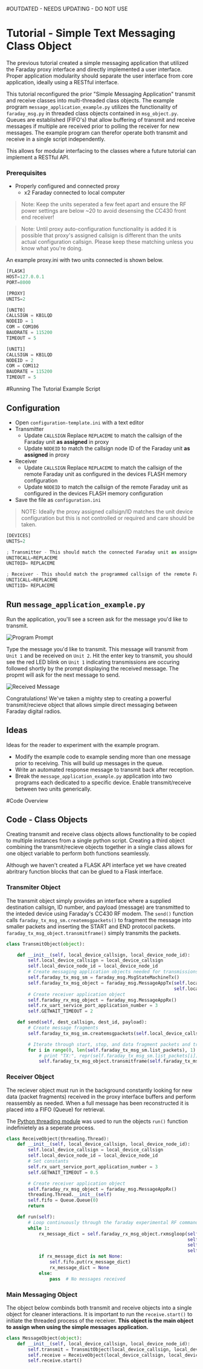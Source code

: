 
#OUTDATED - NEEDS UPDATING - DO NOT USE

# Tutorial - Simple Text Messaging Class Object

The previous tutorial created a simple messaging application that utilized the Faraday  proxy interface and directly implemented a user interface. Proper application modularity should separate the user interface from core application, ideally using a RESTful interface. 

This tutorial reconfigured the prior "Simple Messaging Application" transmit and receive classes into multi-threaded class objects. The example program `message_application_example.py` utilizes the functionality of `faraday_msg.py` in threaded class objects contained in `msg_object.py`. Queues are established (FIFO's) that allow buffering of transmit and receive messages if multiple are received prior to polling the receiver for new messages. The example program can therefor operate both transmit and receive in a single script independently.

This allows for modular interfacing to the classes where a future tutorial can implement a RESTful API.

### Prerequisites
* Properly configured and connected proxy
  * x2 Faraday connected to local computer
 
> Note: Keep the units seperated a few feet apart and ensure the RF power settings are below ~20 to avoid desensing the CC430 front end receiver!

> Note: Until proxy auto-configuration functionality is added it is possible that proxy's assigned callsign is different than the units actual configuration callsign. Please keep these matching unless you know what you're doing.

An example proxy.ini with two units connected is shown below.

```Python
[FLASK]
HOST=127.0.0.1
PORT=8000

[PROXY]
UNITS=2

[UNIT0]
CALLSIGN = KB1LQD
NODEID = 1
COM = COM106
BAUDRATE = 115200
TIMEOUT = 5

[UNIT1]
CALLSIGN = KB1LQD
NODEID = 2
COM = COM112
BAUDRATE = 115200
TIMEOUT = 5
```


#Running The Tutorial Example Script

## Configuration

* Open `configuration-template.ini` with a text editor
* Transmitter
  * Update `CALLSIGN` Replace ```REPLACEME``` to match the callsign of the Faraday unit **as assigned** in proxy
  * Update `NODEID` to match the callsign node ID of the Faraday unit **as assigned** in proxy
* Receiver
  * Update `CALLSIGN` Replace ```REPLACEME``` to match the callsign of the remote Faraday unit as configured in the devices FLASH memory configuration
  * Update `NODEID` to match the callsign of the remote Faraday unit as configured in the devices FLASH memory configuration
* Save the file as `configuration.ini`

> NOTE: Ideally the proxy assigned callsign/ID matches the unit device configuration but this is not controlled or required and care should be taken.

```python
[DEVICES]
UNITS=2

; Transmitter - This should match the connected Faraday unit as assigned in Proxy configuration
UNIT0CALL=REPLACEME
UNIT0ID= REPLACEME

; Receiver - This should match the programmed callsign of the remote Faraday device to be commanded (receive)
UNIT1CALL=REPLACEME
UNIT1ID= REPLACEME
```

## Run `message_application_example.py`

Run the application, you'll see a screen ask for the message you'd like to transmit.

![Program Prompt](Images/Initial_Program.PNG "Program Prompt")

Type the message you'd like to transmit. This message will transmit from `Unit 1` and be received on `Unit 2`. Hit the enter key to transmit, you should see the red LED blink on `Unit 1` indicating transmissions are occuring followed shortly by the prompt displaying the received message. The propmt will ask for the next message to send.

![Received Message](Images/Received_Message.PNG "Received Message")

Congratulations! We've taken a mighty step to creating a powerful transmit/recieve object that allows simple direct messaging between Faraday digital radios. 

## Ideas

Ideas for the reader to experiment with the example program.

* Modify the example code to example sending more than one message prior to receiving. This will build up messages in the queue.
* Write an automated response message to transmit back after reception.
* Break the `message_application_example.py` application into two programs each dedicated to a specific device. Enable transmit/receive between two units generically.

#Code Overview

## Code - Class Objects

Creating transmit and receive class objects allows functionality to be copied to multiple instances from a single python script. Creating a third object combining the transmit/recieve objects together in a single class allows for one object variable to perform both functions seamlessly. 

Although we haven't created a FLASK API interface yet we have created abritrary function blocks that can be glued to a Flask interface.

### Transmiter Object

The transmit object simply provides an interface where a supplied destination callsign, ID number, and payload (message) are transmitted to the inteded device using Faraday's CC430 RF modem. The `send()` function calls `faraday_tx_msg_sm.createmsgpackets()` to fragment the message into smaller packets and inserting the START and END protocol packets. `faraday_tx_msg_object.transmitframe()` simply transmits the packets.

```python
class TransmitObject(object):

    def __init__(self, local_device_callsign, local_device_node_id):
        self.local_device_callsign = local_device_callsign
        self.local_device_node_id = local_device_node_id
        # Create messaging application objects needed for transmissions
        self.faraday_tx_msg_sm = faraday_msg.MsgStateMachineTx()
        self.faraday_tx_msg_object = faraday_msg.MessageAppTx(self.local_device_callsign,
                                                              self.local_device_node_id)
        # Create receiver application object
        self.faraday_rx_msg_object = faraday_msg.MessageAppRx()
        self.rx_uart_service_port_application_number = 3
        self.GETWAIT_TIMEOUT = 2

    def send(self, dest_callsign, dest_id, payload):
        # Create message fragments
        self.faraday_tx_msg_sm.createmsgpackets(self.local_device_callsign, self.local_device_node_id, payload)

        # Iterate through start, stop, and data fragment packets and transmit
        for i in range(0, len(self.faraday_tx_msg_sm.list_packets), 1):
            # print "TX:", repr(self.faraday_tx_msg_sm.list_packets[i])
            self.faraday_tx_msg_object.transmitframe(self.faraday_tx_msg_sm.list_packets[i], dest_callsign, dest_id)
```

### Receiver Object

The reciever object must run in the background constantly looking for new data (packet fragments) received in the proxy interface buffers and perform reassembly as needed. When a full message has been reconstructed it is placed into a FIFO (Queue) for retrieval.

The [Python threading module](https://pymotw.com/2/threading/) was used to run the objects `run()` function indefinietely as a seperate process.

```python
class ReceiveObject(threading.Thread):
    def __init__(self, local_device_callsign, local_device_node_id):
        self.local_device_callsign = local_device_callsign
        self.local_device_node_id = local_device_node_id
        # Set constants
        self.rx_uart_service_port_application_number = 3
        self.GETWAIT_TIMEOUT = 0.5

        # Create receiver application object
        self.faraday_rx_msg_object = faraday_msg.MessageAppRx()
        threading.Thread.__init__(self)
        self.fifo = Queue.Queue(0)
        return

    def run(self):
        # Loop continuously through the faraday experimental RF command message application RX routine
        while 1:
            rx_message_dict = self.faraday_rx_msg_object.rxmsgloop(self.local_device_callsign,
                                                                   self.local_device_node_id,
                                                                   self.rx_uart_service_port_application_number,
                                                                   self.GETWAIT_TIMEOUT)
            if rx_message_dict is not None:
                self.fifo.put(rx_message_dict)
                rx_message_dict = None
            else:
                pass  # No messages received
```


### Main Messaging Object

The object below combinds both transmit and receive objects into a single object for cleaner interactions. It is important to run the `receive.start()` to initiate the threaded process of the receiver. **This object is the main object to assign when using the simple messages application.**

```python
class MessageObject(object):
    def __init__(self, local_device_callsign, local_device_node_id):
        self.transmit = TransmitObject(local_device_callsign, local_device_node_id)
        self.receive = ReceiveObject(local_device_callsign, local_device_node_id)
        self.receive.start()
```